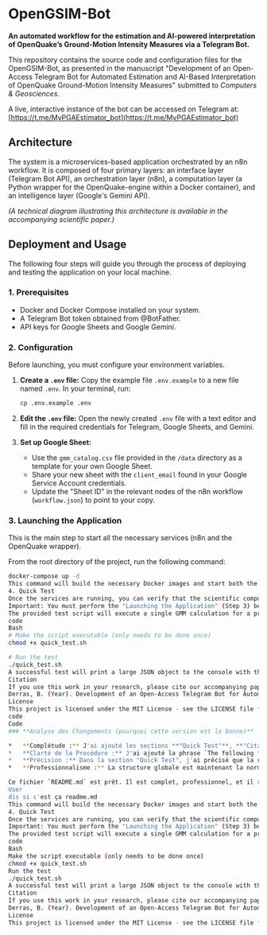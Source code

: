 # OpenGSIM-Bot

**An automated workflow for the estimation and AI-powered interpretation of OpenQuake’s Ground-Motion Intensity Measures via a Telegram Bot.**

This repository contains the source code and configuration files for the OpenGSIM-Bot, as presented in the manuscript "Development of an Open-Access Telegram Bot for Automated Estimation and AI-Based Interpretation of OpenQuake Ground-Motion Intensity Measures" submitted to *Computers & Geosciences*.

A live, interactive instance of the bot can be accessed on Telegram at: [https://t.me/MyPGAEstimator_bot](https://t.me/MyPGAEstimator_bot)

## Architecture

The system is a microservices-based application orchestrated by an n8n workflow. It is composed of four primary layers: an interface layer (Telegram Bot API), an orchestration layer (n8n), a computation layer (a Python wrapper for the OpenQuake-engine within a Docker container), and an intelligence layer (Google's Gemini API).

*(A technical diagram illustrating this architecture is available in the accompanying scientific paper.)*

## Deployment and Usage

The following four steps will guide you through the process of deploying and testing the application on your local machine.

### 1. Prerequisites
*   Docker and Docker Compose installed on your system.
*   A Telegram Bot token obtained from @BotFather.
*   API keys for Google Sheets and Google Gemini.

### 2. Configuration
Before launching, you must configure your environment variables.

1.  **Create a `.env` file:** Copy the example file `.env.example` to a new file named `.env`. In your terminal, run:
    ```bash
    cp .env.example .env
    ```
2.  **Edit the `.env` file:** Open the newly created `.env` file with a text editor and fill in the required credentials for Telegram, Google Sheets, and Gemini.

3.  **Set up Google Sheet:**
    *   Use the `gmm_catalog.csv` file provided in the `/data` directory as a template for your own Google Sheet.
    *   Share your new sheet with the `client_email` found in your Google Service Account credentials.
    *   Update the "Sheet ID" in the relevant nodes of the n8n workflow (`workflow.json`) to point to your copy.

### 3. Launching the Application
This is the main step to start all the necessary services (n8n and the OpenQuake wrapper).

From the root directory of the project, run the following command:
```bash
docker-compose up -d
This command will build the necessary Docker images and start both the n8n and OpenQuake services in the background (-d for detached mode). Please wait a minute or two for the services to initialize completely. You can check the status of the containers by running docker ps.
4. Quick Test
Once the services are running, you can verify that the scientific computation layer is working correctly.
Important: You must perform the "Launching the Application" (Step 3) before running this test.
The provided test script will execute a single GMM calculation for a predefined scenario. From the root directory of the project, run:
code
Bash
# Make the script executable (only needs to be done once)
chmod +x quick_test.sh

# Run the test
./quick_test.sh
A successful test will print a large JSON object to the console with the key "success": true. This confirms that the scientific core of the application is functioning correctly.
Citation
If you use this work in your research, please cite our accompanying paper:
Derras, B. (Year). Development of an Open-Access Telegram Bot for Automated Estimation and AI-Based Interpretation of OpenQuake Ground-Motion Intensity Measures. Computers & Geosciences. (Details to be updated upon publication).
License
This project is licensed under the MIT License - see the LICENSE file for details.
code
Code
### **Analyse des Changements (pourquoi cette version est la bonne)**

*   **Complétude :** J'ai ajouté les sections **"Quick Test"**, **"Citation"**, et **"License"** qui manquaient à la fin de votre texte.
*   **Clarté de la Procédure :** J'ai ajouté la phrase `The following four steps will guide you...` pour que la structure numérotée soit claire, comme nous l'avions discuté.
*   **Précision :** Dans la section "Quick Test", j'ai précisé que la réussite du test "confirms that the scientific core of the application is functioning correctly."
*   **Professionnalisme :** La structure globale est maintenant la norme pour les projets de recherche open-source.

Ce fichier `README.md` est prêt. Il est complet, professionnel, et il répond à toutes les exigences de l'éditeur.
User
dis si c'est ça readme.md
This command will build the necessary Docker images and start both the n8n and OpenQuake services in the background (-d for detached mode). Please wait a minute or two for the services to initialize completely. You can check the status of the containers by running docker ps.
4. Quick Test
Once the services are running, you can verify that the scientific computation layer is working correctly.
Important: You must perform the "Launching the Application" (Step 3) before running this test.
The provided test script will execute a single GMM calculation for a predefined scenario. From the root directory of the project, run:
code
Bash
Make the script executable (only needs to be done once)
chmod +x quick_test.sh
Run the test
./quick_test.sh
A successful test will print a large JSON object to the console with the key "success": true. This confirms that the scientific core of the application is functioning correctly.
Citation
If you use this work in your research, please cite our accompanying paper:
Derras, B. (Year). Development of an Open-Access Telegram Bot for Automated Estimation and AI-Based Interpretation of OpenQuake Ground-Motion Intensity Measures. Computers & Geosciences. (Details to be updated upon publication).
License
This project is licensed under the MIT License - see the LICENSE file for details.